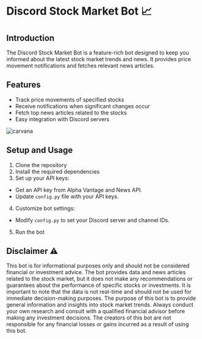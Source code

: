 # Discord Stock Market Bot 📈

## Introduction
The Discord Stock Market Bot is a feature-rich bot designed to keep you informed about the latest stock market trends and news. It provides price movement notifications and fetches relevant news articles.

## Features
- Track price movements of specified stocks
- Receive notifications when significant changes occur
- Fetch top news articles related to the stocks
- Easy integration with Discord servers

![carvana](https://github.com/tabularization/discord-stock-news-bot/assets/127825421/20e7d9f2-ca82-4659-95a7-282c0ccc4794)

## Setup and Usage
1. Clone the repository
2. Install the required dependencies
3. Set up your API keys:
- Get an API key from Alpha Vantage and News API.
- Update `config.py` file with your API keys.  
4. Customize bot settings:
- Modify `config.py` to set your Discord server and channel IDs.
5. Run the bot

## Disclaimer ⚠️
This bot is for informational purposes only and should not be considered financial or investment advice. The bot provides data and news articles related to the stock market, but it does not make any recommendations or guarantees about the performance of specific stocks or investments. It is important to note that the data is not real-time and should not be used for immediate decision-making purposes. The purpose of this bot is to provide general information and insights into stock market trends. Always conduct your own research and consult with a qualified financial advisor before making any investment decisions. The creators of this bot are not responsible for any financial losses or gains incurred as a result of using this bot.
